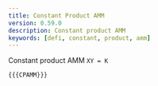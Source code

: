 ```yaml
---
title: Constant Product AMM
version: 0.59.0
description: Constant product AMM
keywords: [defi, constant, product, amm]
---
```


Constant product AMM `XY = K`

```solidity
{{{CPAMM}}}
```
